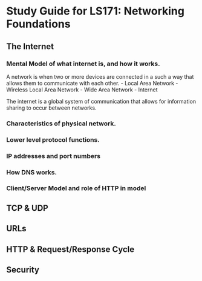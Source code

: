 # Study Guide for LS171: Networking Foundations

  ## The Internet 

  
  ### Mental Model of what internet is, and how it works. 

  A network is when two or more devices are connected in a such a way that allows them to communicate with each other. 
    - Local Area Network 
    - Wireless Local Area Network 
    - Wide Area Network 
    - Internet 

  The internet is a global system of communication that allows for information sharing to occur between networks. 

   
  

  ### Characteristics of physical network.


  
  
  ### Lower level protocol functions.





  ### IP addresses and port numbers 



  
  
  ### How DNS works.





  ### Client/Server Model and role of HTTP in model







  ## TCP & UDP 




  ## URLs





  ## HTTP & Request/Response Cycle 





  ## Security 











